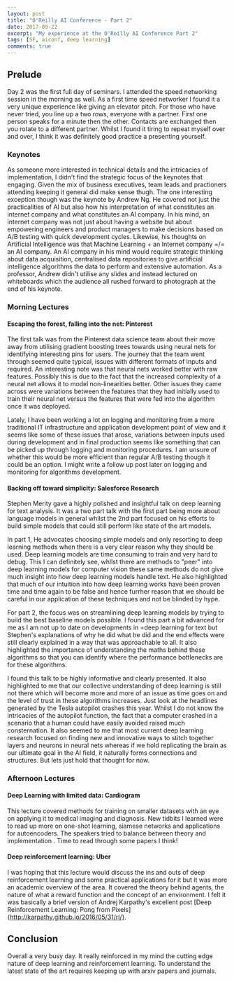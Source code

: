 ```yaml
---
layout: post
title: "O'Reilly AI Conference - Part 2"
date: 2017-09-22
excerpt: "My experience at the O'Reilly AI Conference Part 2"
tags: [SF, aiconf, deep learning]
comments: true
---
```


## Prelude

Day 2 was the first full day of seminars. I attended the speed networking session in the morning as well. 
As a first time speed networker I found it a very unique experience like giving an elevator pitch.
For those who have never tried, you line up a two rows, everyone with a partner. First one person speaks for a minute then the other. 
Contacts are exchanged then you rotate to a different partner. Whilst I found it tiring to repeat myself over and over, I think it was definitely good practice a presenting yourself.

### Keynotes

As someone more interested in technical details and the intricacies of implementation, I didn't find the strategic focus of the keynotes that engaging.
Given the mix of business executives, team leads and practioners attending keeping it general did make sense thugh. The one interesting exception though was the keynote by Andrew Ng. He covered not just the practicalities of AI but also how his interpretation of what constitutes an internet company and what constitutes an AI company. 
In his mind, an internet company was not just about having a website but about empowering engineers and product managers to make decisions based on A/B testing with quick development cycles.
Likewise, his thoughts on Artificial Intelligence was that Machine Learning + an Internet company =/= an AI company.
An AI company in his mind would require strategic thinking about data acquisition, centralised data repositories to give artificial intelligence algorithms the data to perform and extensive automation. 
As a professor, Andrew didn't utilise any slides and instead lectured on whiteboards which the audience all rushed forward to photograph at the end of his keynote.

### Morning Lectures

#### Escaping the forest, falling into the net: Pinterest

The first talk was from the Pinterest data science team about their move away from utilising gradient boosting trees towards using neural nets for identifying interesting pins for users.
The journey that the team went through seemed quite typical, issues with different formats of inputs and required. An interesting note was that neural nets worked better with raw features.
Possibly this is due to the fact that the increased complexity of a neural net allows it to model non-linearities better. Other issues they came across were variations between the features that they had initially used to train their neural net versus the features that were fed into the algorithm once it was deployed.

Lately, I have been working a lot on logging and monitoring from a more traditional IT infrastructure and application development point of view and it seems like some of these issues that arose, variations between inputs used during development and in final production seems like something that can be picked up through logging and monitoring procedures. I am unsure of whether this would be more efficient than regular A/B testing though it could be an option. I might write a follow up post later on logging and monitoring for algorithms development. 

#### Backing off toward simplicity: Salesforce Research

Stephen Merity gave a highly polished and insightful talk on deep learning for text analysis. It was a two part talk with the first part being more about language models in general whilst the 2nd part focused on his efforts to build simple models that could still perform like state of the art models. 

In part 1, He advocates choosing simple models and only resorting to deep learning methods when there is a very clear reason why they should be used. Deep learning models are time consuming to train and very hard to debug. This I can definitely see, whllst there are methods to "peer" into deep learning models for computer vision these same methods do not give much insight into how deep learning models handle text. He also highlighted that much of our intuition into how deep learning works have been proven time and time again to be false and hence furrher reason that we should be careful in our application of these techniques and not be blinded by hype.

For part 2, the focus was on streamlining deep learning models by trying to build the best baseline models possible. I found this part a bit advanced for me as I am not up to date on developments in =deep learning for text but Stephen's explanations of why he did what he did and the end effects were still clearly explained in a way that was approachable to all. It also highlighted the importance of understanding the maths behind these algorithms so that you can identify where the performance bottlenecks are for these algorithms. 

I found this talk to be highly informative and clearly presented. It also highlighted to me that our collective understanding of deep learning is still not there which will become more and more of an issue as time goes on and the level of trust in these algorithms increases. Just look at the headlines generated by the Tesla autopilot crashes this year. Whilst I do not know the intricacies of the autopilot function, the fact that a computer crashed in a scenario that a human could have easily avoided raised much consternation. It also seemed to me that most current deep learning research focused on finding new and innovative ways to stitch together layers and neurons in neural nets whereas if we hold replicating the brain as our ultimate goal in the AI field, it naturally forms connections and structures. But lets just hold that thought for now.    

### Afternoon Lectures

#### Deep Learning with limited data: Cardiogram

This lecture covered methods for training on smaller datasets with an eye on applying it to medical imaging and diagnosis. New tidbits I learned were to read up more on one-shot learning, siamese networks and applications for autoencoders. The speakers tried to balance between theory and implementation . Time to read through some papers I think! 

#### Deep reinforcement learning: Uber

I was hoping that this lecture would discuss the ins and outs of deep reinforcement learning and some practical applications for it but it was more an academic overview of the area. It covered the theory behind agents, the nature of what a reward function and the concept of an environment. I felt it was basically a brief version of Andrej Karpathy's excellent post [Deep Reinforcement Learning: Pong from Pixels] {http://karpathy.github.io/2016/05/31/rl/}. 

## Conclusion

Overall a very busy day. It really reinforced in my mind the cutting edge nature of deep learning and reinforcement learning. To understand the latest state of the art requires keeping up with arxiv papers and journals. 